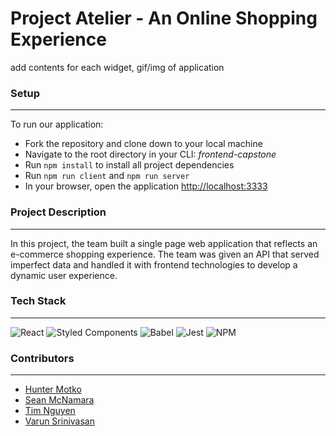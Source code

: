 # Project Atelier - An Online Shopping Experience

add contents for each widget, gif/img of application 
### Setup
---
To run our application:
- Fork the repository and clone down to your local machine
- Navigate to the root directory in your CLI: *frontend-capstone*
- Run `npm install` to install all project dependencies
- Run `npm run client` and `npm run server`
- In your browser, open the application [http://localhost:3333](http://localhost:3333)
### Project Description
---
In this project, the team built a single page web application that reflects an e-commerce shopping experience. The team was given an API that served imperfect data and handled it with frontend technologies to develop a dynamic user experience.

### Tech Stack
---
![React](https://img.shields.io/badge/react-%2320232a.svg?style=for-the-badge&logo=react&logoColor=%2361DAFB)
![Styled Components](https://img.shields.io/badge/styled--components-DB7093?style=for-the-badge&logo=styled-components&logoColor=white)
![Babel](https://img.shields.io/badge/Babel-F9DC3e?style=for-the-badge&logo=babel&logoColor=black)
![Jest](https://img.shields.io/badge/-jest-%23C21325?style=for-the-badge&logo=jest&logoColor=white)
![NPM](https://img.shields.io/badge/NPM-%23000000.svg?style=for-the-badge&logo=npm&logoColor=white)

### Contributors
---
- [Hunter Motko](https://github.com/hunterMotko)
- [Sean McNamara](https://github.com/seanmcnamara33)
- [Tim Nguyen](https://github.com/timnguy17)
- [Varun Srinivasan](https://github.com/varunsrinivasan2)
